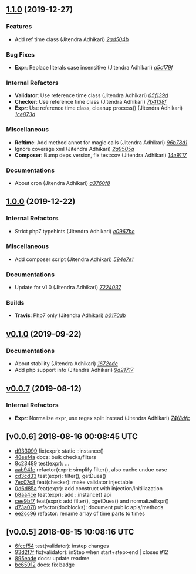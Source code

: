 ## [1.1.0](https://github.com/adhocore/php-cron-expr/releases/tag/1.1.0) (2019-12-27)

### Features
- Add ref time class (Jitendra Adhikari) [_2ad504b_](https://github.com/adhocore/php-cron-expr/commit/2ad504b)

### Bug Fixes
- **Expr**: Replace literals case insensitive (Jitendra Adhikari) [_a5c179f_](https://github.com/adhocore/php-cron-expr/commit/a5c179f)

### Internal Refactors
- **Validator**: Use reference time class (Jitendra Adhikari) [_05f139d_](https://github.com/adhocore/php-cron-expr/commit/05f139d)
- **Checker**: Use reference time class (Jitendra Adhikari) [_7b4138f_](https://github.com/adhocore/php-cron-expr/commit/7b4138f)
- **Expr**: Use reference time class, cleanup process() (Jitendra Adhikari) [_1ce873d_](https://github.com/adhocore/php-cron-expr/commit/1ce873d)

### Miscellaneous
- **Reftime**: Add method annot for magic calls (Jitendra Adhikari) [_96b78d1_](https://github.com/adhocore/php-cron-expr/commit/96b78d1)
- Ignore coverage xml (Jitendra Adhikari) [_2a9505a_](https://github.com/adhocore/php-cron-expr/commit/2a9505a)
- **Composer**: Bump deps version, fix test:cov (Jitendra Adhikari) [_14e9117_](https://github.com/adhocore/php-cron-expr/commit/14e9117)

### Documentations
- About cron (Jitendra Adhikari) [_a3760f8_](https://github.com/adhocore/php-cron-expr/commit/a3760f8)


## [1.0.0](https://github.com/adhocore/php-cron-expr/releases/tag/1.0.0) (2019-12-22)

### Internal Refactors
- Strict php7 typehints (Jitendra Adhikari) [_e0967be_](https://github.com/adhocore/php-cron-expr/commit/e0967be)

### Miscellaneous
- Add composer script (Jitendra Adhikari) [_594e7e1_](https://github.com/adhocore/php-cron-expr/commit/594e7e1)

### Documentations
- Update for v1.0 (Jitendra Adhikari) [_7224037_](https://github.com/adhocore/php-cron-expr/commit/7224037)

### Builds
- **Travis**: Php7 only (Jitendra Adhikari) [_b0170db_](https://github.com/adhocore/php-cron-expr/commit/b0170db)


## [v0.1.0](https://github.com/adhocore/php-cron-expr/releases/tag/v0.1.0) (2019-09-22)

### Documentations
- About stability (Jitendra Adhikari) [_1672edc_](https://github.com/adhocore/php-cron-expr/commit/1672edc)
- Add php support info (Jitendra Adhikari) [_9d21717_](https://github.com/adhocore/php-cron-expr/commit/9d21717)


## [v0.0.7](https://github.com/adhocore/php-cron-expr/releases/tag/v0.0.7) (2019-08-12)

### Internal Refactors
- **Expr**: Normalize expr, use regex split instead (Jitendra Adhikari) [_74f8dfc_](https://github.com/adhocore/php-cron-expr/commit/74f8dfc)


## [v0.0.6] 2018-08-16 00:08:45 UTC

- [d933099](https://github.com/adhocore/php-cron-expr/commit/d933099) fix(expr): static ::instance()
- [48eef4a](https://github.com/adhocore/php-cron-expr/commit/48eef4a) docs: bulk checks/filters
- [8c23489](https://github.com/adhocore/php-cron-expr/commit/8c23489) test(expr): ...
- [aab941e](https://github.com/adhocore/php-cron-expr/commit/aab941e) refactor(expr): simplify filter(), also cache undue case
- [cd3cd33](https://github.com/adhocore/php-cron-expr/commit/cd3cd33) test(expr): filter(), getDues()
- [7ec07c8](https://github.com/adhocore/php-cron-expr/commit/7ec07c8) feat(checker): make validator injectable
- [0d6d85a](https://github.com/adhocore/php-cron-expr/commit/0d6d85a) feat(expr): add construct with injection/initiliazation
- [b8aa4ce](https://github.com/adhocore/php-cron-expr/commit/b8aa4ce) feat(expr): add ::instance() api
- [cee9bf7](https://github.com/adhocore/php-cron-expr/commit/cee9bf7) feat(expr): add filter(), ::getDues() and normalizeExpr()
- [d73a078](https://github.com/adhocore/php-cron-expr/commit/d73a078) refactor(docblocks): document public apis/methods
- [ee2cc96](https://github.com/adhocore/php-cron-expr/commit/ee2cc96) refactor: rename array of time parts to times

## [v0.0.5] 2018-08-15 10:08:16 UTC

- [6fccf54](https://github.com/adhocore/php-cron-expr/commit/6fccf54) test(validator): instep changes
- [93d2f7f](https://github.com/adhocore/php-cron-expr/commit/93d2f7f) fix(validator): inStep when start+step>end | closes #12
- [895eade](https://github.com/adhocore/php-cron-expr/commit/895eade) docs: update readme
- [bc65912](https://github.com/adhocore/php-cron-expr/commit/bc65912) docs: fix badge
